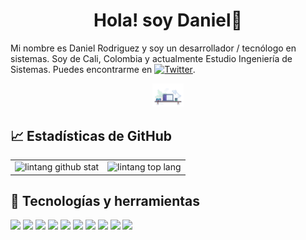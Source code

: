 <h1 align="center">
  Hola! soy Daniel👋
</h1>

Mi nombre es Daniel Rodriguez y soy un desarrollador / tecnólogo en sistemas. Soy de Cali, Colombia y actualmente Estudio Ingeniería de Sistemas. Puedes encontrarme en 
[![Twitter][1.2]][1].

<p align="center"><img src="./workspace.gif" width="50px"/></p>
<h2>📈 Estadísticas de GitHub </h2>

|||
|---|---|
|![lintang github stat](https://github-readme-stats.vercel.app/api?username=MissingRed&show_icons=true&hide_border=true&theme=vue)|![lintang top lang](https://github-readme-stats.vercel.app/api/top-langs/?username=MissingRed&layout=compact&hide_border=true&theme=vue)| 

<h2>🔧 Tecnologías y herramientas</h2>

![](https://img.shields.io/badge/OS-Windows-informational?style=flat&logo=Windows&logoColor=white&color=2bbc8a)
![](https://img.shields.io/badge/OS-Linux-informational?style=flat&logo=Linux&logoColor=white&color=2bbc8a)
![](https://img.shields.io/badge/Editor-vscode-informational?style=flat&logo=visual-studio-code&logoColor=white&color=2bbc8a)
![](https://img.shields.io/badge/Code-JavaScript-informational?style=flat&logo=javascript&logoColor=white&color=2bbc8a)
![](https://img.shields.io/badge/Code-C++-informational?style=flat&logo=c&logoColor=white&color=2bbc8a)
![](https://img.shields.io/badge/Code-sql-informational?style=flat&logo=mysql&logoColor=white&color=2bbc8a)
![](https://img.shields.io/badge/Shell-Bash-informational?style=flat&logo=gnu-bash&logoColor=white&color=2bbc8a)
![](https://img.shields.io/badge/Tools-React-informational?style=flat&logo=react&logoColor=white&color=2bbc8a)
![](https://img.shields.io/badge/Tools-Angular-informational?style=flat&logo=angular&logoColor=white&color=2bbc8a)
![](https://img.shields.io/badge/Cloud-Firebase-informational?style=flat&logo=firebase&logoColor=white&color=2bbc8a)


[1.1]: http://i.imgur.com/tXSoThF.png (twitter icon with padding)
[2.1]: http://i.imgur.com/0o48UoR.png (github icon with padding)
[1.2]: http://i.imgur.com/wWzX9uB.png (twitter icon without padding)
[2.2]: http://i.imgur.com/9I6NRUm.png (github icon without padding)
[3.3]: https://i.imgur.com/nn1V2fR.png (instagram icon without padding)
[3.2]: https://raw.githubusercontent.com/MartinHeinz/MartinHeinz/master/linkedin-3-16.png (LinkedIn icon without padding)
[1]: https://twitter.com/MissingRed07
[2]: https://github.com/MissingRed
[3]: https://www.instagram.com/daniel31168


